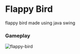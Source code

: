 # Flappy Bird
flappy bird made using java swing

### Gameplay
![flappy-bird](https://github.com/user-attachments/assets/88401efc-d259-43af-8ab1-82fd663efb93)
